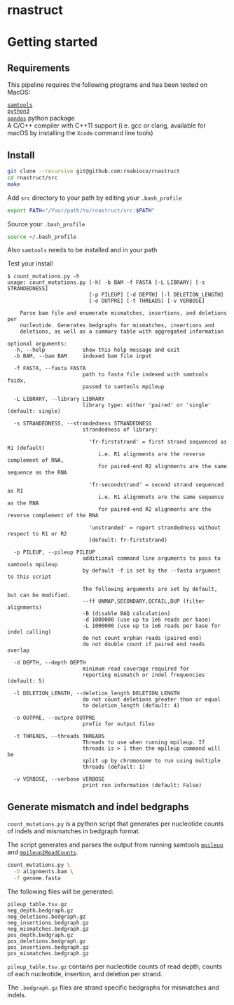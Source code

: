 # rnastruct

# Getting started

## Requirements
This pipeline requires the following programs and has been tested on
MacOS:

[`samtools`](http://www.htslib.org/download/)  
[`python3`](https://www.python.org/downloads/)   
[`pandas`](https://pandas.pydata.org/) python package  
A C/C++ compiler with C++11 support (i.e. gcc or clang, available for
macOS by installing the `Xcode` command line tools)

## Install 

```bash
git clone --recursive git@github.com:rnabioco/rnastruct
cd rnastruct/src
make
```

Add `src` directory to your path by editing your `.bash_profile`
```bash
export PATH="/Your/path/to/rnastruct/src:$PATH"
```

Source your `.bash_profile` 

```bash
source ~/.bash_profile
```

Also `samtools` needs to be installed and in your path

Test your install
```
$ count_mutations.py -h
usage: count_mutations.py [-h] -b BAM -f FASTA [-L LIBRARY] [-s STRANDEDNESS]
                          [-p PILEUP] [-d DEPTH] [-l DELETION_LENGTH]
                          [-o OUTPRE] [-t THREADS] [-v VERBOSE]

    Parse bam file and enumerate mismatches, insertions, and deletions per
    nucleotide. Generates bedgraphs for mismatches, insertions and
    deletions, as well as a summary table with aggregated information

optional arguments:
  -h, --help            show this help message and exit
  -b BAM, --bam BAM     indexed bam file input

  -f FASTA, --fasta FASTA
                        path to fasta file indexed with samtools faidx,
                        passed to samtools mpileup

  -L LIBRARY, --library LIBRARY
                        library type: either 'paired' or 'single' (default: single)

  -s STRANDEDNESS, --strandedness STRANDEDNESS
                        strandedness of library:

                          'fr-firststrand' = first strand sequenced as R1 (default)
                             i.e. R1 alignments are the reverse complement of RNA,
                             for paired-end R2 alignments are the same sequence as the RNA

                          'fr-secondstrand' = second strand sequenced as R1
                             i.e. R1 alignmnets are the same sequence as the RNA
                             for paired-end R2 alignments are the reverse complement of the RNA

                          'unstranded' = report strandedness without respect to R1 or R2
                          (default: fr-firststrand)

  -p PILEUP, --pileup PILEUP
                        additional command line arguments to pass to samtools mpileup
                        by default -f is set by the --fasta argument to this script

                        The following arguments are set by default, but can be modified.
                        --ff UNMAP,SECONDARY,QCFAIL,DUP (filter alignments)
                        -B (disable BAQ calculation)
                        -d 1000000 (use up to 1e6 reads per base)
                        -L 1000000 (use up to 1e6 reads per base for indel calling)
                        do not count orphan reads (paired end)
                        do not double count if paired end reads overlap

  -d DEPTH, --depth DEPTH
                        minimum read coverage required for
                        reporting mismatch or indel frequencies (default: 5)

  -l DELETION_LENGTH, --deletion_length DELETION_LENGTH
                        do not count deletions greater than or equal
                        to deletion_length (default: 4)

  -o OUTPRE, --outpre OUTPRE
                        prefix for output files

  -t THREADS, --threads THREADS
                        Threads to use when running mpileup. If
                        threads is > 1 then the mpileup command will be
                        split up by chromosome to run using multiple
                        threads (default: 1)

  -v VERBOSE, --verbose VERBOSE
                        print run information (default: False)
```

## Generate mismatch and indel bedgraphs

`count_mutations.py` is a python script that generates per nucleotide counts of indels and mismatches in bedgraph
format. 

The script generates and parses the output from running samtools
[`mpileup`](http://www.htslib.org/doc/samtools.html) and 
[`mpileup2ReadCounts`](https://github.com/kriemo/mpileup2readcounts).

```bash
count_mutations.py \
  -b alignments.bam \
  -f genome.fasta 
```

The following files will be generated:

```
pileup_table.tsv.gz
neg_depth.bedgraph.gz
neg_deletions.bedgraph.gz
neg_insertions.bedgraph.gz
neg_mismatches.bedgraph.gz
pos_depth.bedgraph.gz
pos_deletions.bedgraph.gz
pos_insertions.bedgraph.gz
pos_mismatches.bedgraph.gz
```

`pileup_table.tsv.gz` contains per nucleotide counts of read depth, counts
of each nucleotide, insertion, and deletion per strand.

The `.bedgraph.gz` files are strand specific bedgraphs for mismatches and
indels. 


